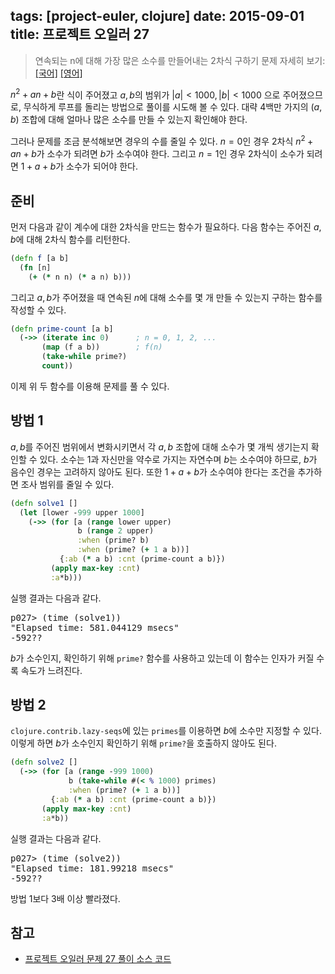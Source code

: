 tags: [project-euler, clojure]
date: 2015-09-01
title: 프로젝트 오일러 27
---
> 연속되는 n에 대해 가장 많은 소수를 만들어내는 2차식 구하기
> 문제 자세히 보기: [[국어]](http://euler.synap.co.kr/prob_detail.php?id=27) [[영어]](https://projecteuler.net/problem=27)

$n^2+an+b$란 식이 주어졌고 $a, b$의 범위가 $|a|<1000, |b|<1000$ 으로 주어졌으므로, 무식하게 루프를 돌리는 방법으로 풀이를 시도해 볼 수 있다. 대략 4백만 가지의 $(a, b)$ 조합에 대해 얼마나 많은 소수를 만들 수 있는지 확인해야 한다.

<!--more-->
그러나 문제를 조금 분석해보면 경우의 수를 줄일 수 있다. $n=0$인 경우 2차식 $n^2+an+b$가 소수가 되려면 $b$가 소수여야 한다. 그리고 $n=1$인 경우 2차식이 소수가 되려면 $1+a+b$가 소수가 되어야 한다.

## 준비
먼저 다음과 같이 계수에 대한 2차식을 만드는 함수가 필요하다. 다음 함수는 주어진 $a, b$에 대해 2차식 함수를 리턴한다.

```clojure
(defn f [a b]
  (fn [n]
    (+ (* n n) (* a n) b)))
```

그리고 $a, b$가 주어졌을 때 연속된 $n$에 대해 소수를 몇 개 만들 수 있는지 구하는 함수를 작성할 수 있다.

```clojure
(defn prime-count [a b]
  (->> (iterate inc 0)      ; n = 0, 1, 2, ...
       (map (f a b))        ; f(n)
       (take-while prime?)
       count))
```

이제 위 두 함수를 이용해 문제를 풀 수 있다.

## 방법 1
$a, b$를 주어진 범위에서 변화시키면서 각 $a, b$ 조합에 대해 소수가 몇 개씩 생기는지 확인할 수 있다. 소수는 1과 자신만을 약수로 가지는 자연수며 $b$는 소수여야 하므로, $b$가 음수인 경우는 고려하지 않아도 된다. 또한 $1+a+b$가 소수여야 한다는 조건을 추가하면 조사 범위를 줄일 수 있다.

```clojure
(defn solve1 []
  (let [lower -999 upper 1000]
    (->> (for [a (range lower upper)
               b (range 2 upper)
               :when (prime? b)
               :when (prime? (+ 1 a b))]
           {:ab (* a b) :cnt (prime-count a b)})
         (apply max-key :cnt)
         :a*b)))
```

실행 결과는 다음과 같다.

<pre class="console">p027> (time (solve1))
"Elapsed time: 581.044129 msecs"
-592??
</pre>

$b$가 소수인지,  확인하기 위해 `prime?` 함수를 사용하고 있는데 이 함수는 인자가 커질 수록 속도가 느려진다.

## 방법 2
`clojure.contrib.lazy-seqs`에 있는 `primes`를 이용하면 $b$에 소수만 지정할 수 있다. 이렇게 하면 $b$가 소수인지 확인하기 위해 `prime?`을 호출하지 않아도 된다.

```clojure
(defn solve2 []
  (->> (for [a (range -999 1000)
             b (take-while #(< % 1000) primes)
             :when (prime? (+ 1 a b))]
         {:ab (* a b) :cnt (prime-count a b)})
       (apply max-key :cnt)
       :a*b))
```

실행 결과는 다음과 같다.

<pre class="console">p027> (time (solve2))
"Elapsed time: 181.99218 msecs"
-592??
</pre>

방법 1보다 3배 이상 빨라졌다.

## 참고
* [프로젝트 오일러 문제 27 풀이 소스 코드](https://github.com/ntalbs/euler/blob/master/src/p027.clj)
